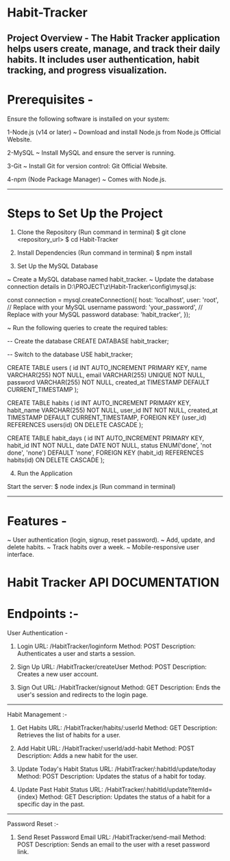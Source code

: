 # Habit-Tracker

Project Overview -
The Habit Tracker application helps users create, manage, and track their daily habits. It includes user authentication, habit tracking, and progress visualization.
------------------------------------------------------------------------------------
# Prerequisites -

Ensure the following software is installed on your system:

1-Node.js (v14 or later)
~ Download and install Node.js from Node.js Official Website.

2-MySQL
~ Install MySQL and ensure the server is running.

3-Git
~ Install Git for version control: Git Official Website.

4-npm (Node Package Manager)
~ Comes with Node.js.

------------------------------------------------------------------------------------
# Steps to Set Up the Project

1. Clone the Repository
(Run command in terminal)
$ git clone <repository_url>
$ cd Habit-Tracker

2. Install Dependencies
(Run command in terminal)
$ npm install

3. Set Up the MySQL Database

~ Create a MySQL database named habit_tracker.
~ Update the database connection details in D:\PROJECT\z\Habit-Tracker\config\mysql.js: 

const connection = mysql.createConnection({
    host: 'localhost',
    user: 'root', // Replace with your MySQL username
    password: 'your_password', // Replace with your MySQL password
    database: 'habit_tracker',
});

~ Run the following queries to create the required tables:

-- Create the database
CREATE DATABASE habit_tracker;

-- Switch to the database
USE habit_tracker;

CREATE TABLE users (
    id INT AUTO_INCREMENT PRIMARY KEY,
    name VARCHAR(255) NOT NULL,
    email VARCHAR(255) UNIQUE NOT NULL,
    password VARCHAR(255) NOT NULL,
    created_at TIMESTAMP DEFAULT CURRENT_TIMESTAMP
);

CREATE TABLE habits (
    id INT AUTO_INCREMENT PRIMARY KEY,
    habit_name VARCHAR(255) NOT NULL,
    user_id INT NOT NULL,
    created_at TIMESTAMP DEFAULT CURRENT_TIMESTAMP,
    FOREIGN KEY (user_id) REFERENCES users(id) ON DELETE CASCADE
);

CREATE TABLE habit_days (
    id INT AUTO_INCREMENT PRIMARY KEY,
    habit_id INT NOT NULL,
    date DATE NOT NULL,
    status ENUM('done', 'not done', 'none') DEFAULT 'none',
    FOREIGN KEY (habit_id) REFERENCES habits(id) ON DELETE CASCADE
);

4. Run the Application

Start the server:
$ node index.js
(Run command in terminal)

------------------------------------------------------------------------------------
# Features -

~ User authentication (login, signup, reset password).
~ Add, update, and delete habits.
~ Track habits over a week.
~ Mobile-responsive user interface.

# Habit Tracker API DOCUMENTATION

# Endpoints :-

User Authentication -
1. Login
URL: /HabitTracker/loginform
Method: POST
Description: Authenticates a user and starts a session.

2. Sign Up
URL: /HabitTracker/createUser
Method: POST
Description: Creates a new user account.

3. Sign Out
URL: /HabitTracker/signout
Method: GET
Description: Ends the user's session and redirects to the login page.

------------------------------------------------------------------------------------
Habit Management :-
1. Get Habits
URL: /HabitTracker/habits/:userId
Method: GET
Description: Retrieves the list of habits for a user.

2. Add Habit
URL: /HabitTracker/:userId/add-habit
Method: POST
Description: Adds a new habit for the user.

3. Update Today's Habit Status
URL: /HabitTracker/:habitId/update/today
Method: POST
Description: Updates the status of a habit for today.

4. Update Past Habit Status
URL: /HabitTracker/:habitId/update?itemId={index}
Method: GET
Description: Updates the status of a habit for a specific day in the past.

------------------------------------------------------------------------------------
Password Reset :-
1. Send Reset Password Email
URL: /HabitTracker/send-mail
Method: POST
Description: Sends an email to the user with a reset password link.





